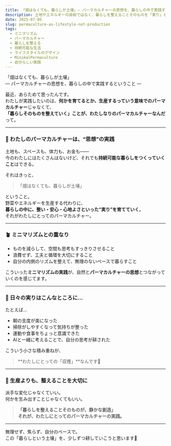```yaml
---
title: 「畑はなくても、暮らしが土壌」― パーマカルチャーの思想を、暮らしの中で実践するということ
description: 土地やエネルギーの自給ではなく、暮らしを整えることそのものを「実り」として育てる。ミニマリズムと重なり合う、私なりの静かなパーマカルチャーの実践。
date: 2025-07-05
slug: permaculture-as-lifestyle-not-production
tags:
  - ミニマリズム
  - パーマカルチャー
  - 暮らしを整える
  - 持続可能な生活
  - ライフスタイルのデザイン
  - MinimalPermaculture
  - 自分らしい実践
---
```


「畑はなくても、暮らしが土壌」  
 ― パーマカルチャーの思想を、暮らしの中で実践するということ ―

最近、あらためて思ったんです。  
わたしが実践したいのは、**何かを育てるとか、生産するっていう意味でのパーマカルチャー**じゃなくて、  
**「暮らしそのものを整えていく」ことが、わたしなりのパーマカルチャーなんだ**って。

---

### 🌿 わたしのパーマカルチャーは、“思想”の実践

土地も、スペースも、体力も、お金も――  
今のわたしにはたくさんはないけど、それでも**持続可能な暮らしをつくっていくこと**はできる。

それはきっと、  
> 「畑はなくても、暮らしが土壌」

ということ。  
野菜やエネルギーを生産する代わりに、  
**暮らしの中に、整い・安心・心地よさといった“実り”を育てていく**。  
それがわたしにとってのパーマカルチャー。

---

### 🪴 ミニマリズムとの重なり

- ものを減らして、空間も思考もすっきりさせること  
- 浪費せず、工夫と循環を大切にすること  
- 自分の内側のリズムを整えて、無理のないペースで暮らすこと

こういった**ミニマリズムの実践**が、自然と**パーマカルチャーの思想**とつながっていくのを感じてます。

---

### 🍳 日々の実りはこんなところに…

たとえば…

- 朝の支度が楽になった  
- 掃除がしやすくなって気持ちが整った  
- 運動や食事をちょっと意識できた  
- AIと一緒に考えることで、自分の思考が耕された  

こういう小さな積み重ねが、  
> **わたしにとっての「収穫」**なんです🌾

---

### 🌱 生産よりも、整えることを大切に

派手な変化じゃなくていい。  
何かを生み出すことじゃなくてもいい。

> **「暮らしを整えることそのものが、静かな創造」**  
> **それが、わたしにとってのパーマカルチャーの実践。**

---

無理せず、焦らず、自分のペースで。  
この「暮らしという土壌」を、少しずつ耕していこうと思います🌼

